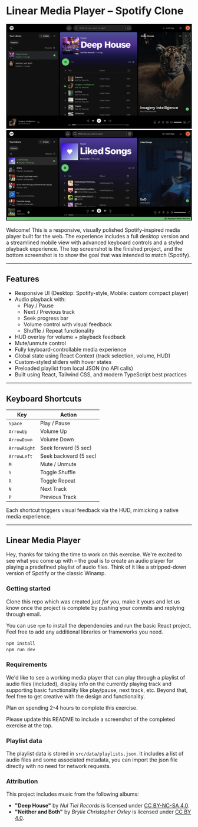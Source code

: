 # Linear Media Player – Spotify Clone

![Screenshot of completed project](image-2.png)
![Screenshot of Spotify](<Liked Songs.png>)

Welcome! This is a responsive, visually polished Spotify-inspired media player built for the web. The experience includes a full desktop version and a streamlined mobile view with advanced keyboard controls and a styled playback experience. The top screenshot is the finished project, and the bottom screenshot is to show the goal that was intended to match (Spotify).

---

## Features

- Responsive UI (Desktop: Spotify-style, Mobile: custom compact player)
- Audio playback with:
  - Play / Pause
  - Next / Previous track
  - Seek progress bar
  - Volume control with visual feedback
  - Shuffle / Repeat functionality
- HUD overlay for volume + playback feedback
- Mute/unmute control
- Fully keyboard-controllable media experience
- Global state using React Context (track selection, volume, HUD)
- Custom-styled sliders with hover states
- Preloaded playlist from local JSON (no API calls)
- Built using React, Tailwind CSS, and modern TypeScript best practices

---

## Keyboard Shortcuts

| Key          | Action                |
| ------------ | --------------------- |
| `Space`      | Play / Pause          |
| `ArrowUp`    | Volume Up             |
| `ArrowDown`  | Volume Down           |
| `ArrowRight` | Seek forward (5 sec)  |
| `ArrowLeft`  | Seek backward (5 sec) |
| `M`          | Mute / Unmute         |
| `S`          | Toggle Shuffle        |
| `R`          | Toggle Repeat         |
| `N`          | Next Track            |
| `P`          | Previous Track        |

Each shortcut triggers visual feedback via the HUD, mimicking a native media experience.

---

## Linear Media Player

Hey, thanks for taking the time to work on this exercise. We're excited to see what you come up with –
the goal is to create an audio player for playing a predefined playlist of audio files. Think of it
like a stripped-down version of Spotify or the classic Winamp.

### Getting started

Clone this repo which was created _just for you_, make it yours and let us know once the project is complete by pushing
your commits and replying through email.

You can use `npm` to install the dependencies and run the basic React project. Feel free to add any additional libraries
or frameworks you need.

```bash
npm install
npm run dev
```

### Requirements

We'd like to see a working media player that can play through a playlist of audio files (included), display info on the
currently playing track and supporting basic functionality like play/pause, next track, etc. Beyond that, feel free to get
creative with the design and functionality.

Plan on spending 2-4 hours to complete this exercise.

Please update this README to include a screenshot of the completed exercise at the top.

### Playlist data

The playlist data is stored in `src/data/playlists.json`. It includes a list of audio files and some associated metadata,
you can import the json file directly with no need for network requests.

### Attribution

This project includes music from the following albums:

- **"Deep House"** by _Nul Tiel Records_ is licensed under [CC BY-NC-SA 4.0](https://creativecommons.org/licenses/by-nc-sa/4.0/).
- **"Neither and Both"** by _Brylie Christopher Oxley_ is licensed under [CC BY 4.0](https://creativecommons.org/licenses/by/4.0/).
